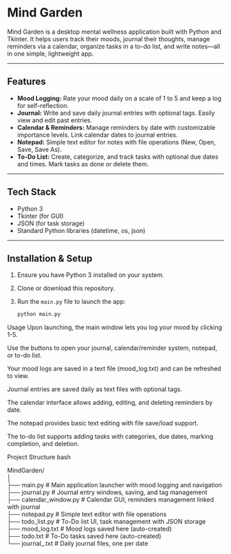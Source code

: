 # Mind Garden

Mind Garden is a desktop mental wellness application built with Python and Tkinter. It helps users track their moods, journal their thoughts, manage reminders via a calendar, organize tasks in a to-do list, and write notes—all in one simple, lightweight app.

---

## Features

- **Mood Logging:** Rate your mood daily on a scale of 1 to 5 and keep a log for self-reflection.
- **Journal:** Write and save daily journal entries with optional tags. Easily view and edit past entries.
- **Calendar & Reminders:** Manage reminders by date with customizable importance levels. Link calendar dates to journal entries.
- **Notepad:** Simple text editor for notes with file operations (New, Open, Save, Save As).
- **To-Do List:** Create, categorize, and track tasks with optional due dates and times. Mark tasks as done or delete them.

---

## Tech Stack

- Python 3  
- Tkinter (for GUI)  
- JSON (for task storage)  
- Standard Python libraries (datetime, os, json)

---

## Installation & Setup

1. Ensure you have Python 3 installed on your system.  
2. Clone or download this repository.  
3. Run the `main.py` file to launch the app:

   ```bash
   python main.py

Usage
Upon launching, the main window lets you log your mood by clicking 1-5.

Use the buttons to open your journal, calendar/reminder system, notepad, or to-do list.

Your mood logs are saved in a text file (mood_log.txt) and can be refreshed to view.

Journal entries are saved daily as text files with optional tags.

The calendar interface allows adding, editing, and deleting reminders by date.

The notepad provides basic text editing with file save/load support.

The to-do list supports adding tasks with categories, due dates, marking completion, and deletion.

Project Structure
bash

MindGarden/\
│\
├── main.py # Main application launcher with mood logging and navigation\
├── journal.py # Journal entry windows, saving, and tag management\
├── calendar_window.py # Calendar GUI, reminders management linked with journal\
├── notepad.py # Simple text editor with file operations\
├── todo_list.py # To-Do list UI, task management with JSON storage\
├── mood_log.txt # Mood logs saved here (auto-created)\
├── todo.txt # To-Do tasks saved here (auto-created)\
└── journal_<date>.txt # Daily journal files, one per date